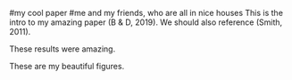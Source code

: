 

#my cool paper
#me and my friends, who are all in nice houses
This is the intro to my amazing paper (B & D, 2019). We should also reference (Smith, 2011).


These results were amazing.


These are my beautiful figures.
